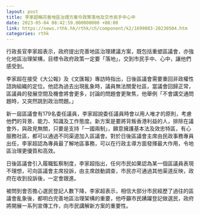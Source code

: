 ```yaml
---
layout: post
title: 李家超稱完善地區治理方案令政策落地及交市民手中心中
date: 2023-05-04 08:42:59.000000000 +08:00
link: https://news.rthk.hk/rthk/ch/component/k2/1699083-20230504.htm
categories: rthk
---
```


行政長官李家超表示，政府提出完善地區治理建議方案，既包括重塑區議會，亦強化地區治理架構，目標令政府政策一定要「落地」，交到市民手中、心中，讓他們感受到。 

李家超在接受《大公報》及《文匯報》專訪時指出，日後區議會需要重回非政權性諮詢組織的定位。他認為過去出現亂象時，議員無法關愛社區，當議會回歸正常，區議員的發展空間及機會將會更多，討論的問題會更聚焦，他舉例「不會講交通問題時，又突然跳到政治問題。」
 
新一屆區議會有179名委任議員，李家超說委任議員時會以用人唯才的原則，考慮他們的背景、能力、知識及工作態度。新方案是要將背叛香港利益的人，排除在議會外，與政見無關，只要是支持「一國兩制」，願意擁護基本法及效忠特區，有心服務社區，都可以通過不同渠道加入區議會。對於日後區議會主席由民政事務專員出任，李家超認為專員最了解地區事務，可以在行政主導方面發揮最大作用，令地區治理更優質和高效。 

日後區議會引入履職監察制度，李家超指出，任何市民如果認為某一個區議員表現不理想，可向區議會主席投訴，由主席啟動調查，市民亦可通過其他渠道反映，政府在收到投訴後，一定會跟進。 

被問到會否擔心選民登記人數下降，李家超表示，相信大部分市民經歷了過往的區議會亂象後，都明白完善地區治理架構的重要，他呼籲市民踴躍登記做選民，政府將開展一系列宣傳工作，向市民講解新方案的重要性。
